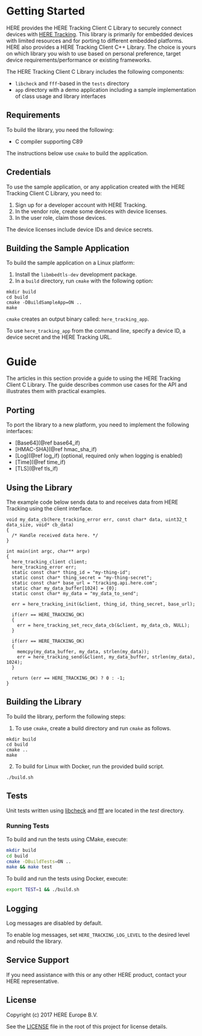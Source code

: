 # Getting Started
HERE provides the HERE Tracking Client C Library to securely connect devices with [HERE Tracking](http://tracking.here.com). This library is primarily for embedded devices with limited resources and for porting to different embedded platforms. HERE also provides a HERE Tracking Client C++ Library. The choice is yours on which library you wish to use based on personal preference, target device requirements/performance or existing frameworks. 

The HERE Tracking Client C Library includes the following components:
- `libcheck` and `fff`-based in the `tests` directory
- `app` directory with a demo application including a sample implementation of class usage and library interfaces

## Requirements
To build the library, you need the following:
- C compiler supporting C89

The instructions below use `cmake` to build the application.

## Credentials
To use the sample application, or any application created with the HERE Tracking Client C Library, you need to:
1. Sign up for a developer account with HERE Tracking.
2. In the vendor role, create some devices with device licenses.
3. In the user role, claim those devices.

The device licenses include device IDs and device secrets.

## Building the Sample Application
To build the sample application on a Linux platform: 
1. Install the `libmbedtls-dev` development package.
2. In a `build` directory, run `cmake` with the following option: 
```
mkdir build
cd build
cmake -DBuildSampleApp=ON ..
make
```
`cmake` creates an output binary called: `here_tracking_app`.

 To use `here_tracking_app` from the command line, specify a device ID, a device secret and the HERE Tracking URL.

# Guide
The articles in this section provide a guide to using the HERE Tracking Client C Library. The guide describes common use cases for the API and illustrates them with practical examples.

## Porting
To port the library to a new platform, you need to implement the following interfaces:
- [Base64](@ref base64_if)
- [HMAC-SHA](@ref hmac_sha_if)
- [Log](@ref log_if) (optional, required only when logging is enabled)
- [Time](@ref time_if)
- [TLS](@ref tls_if)

## Using the Library
The example code below sends data to and receives data from HERE Tracking using the client interface.
```
void my_data_cb(here_tracking_error err, const char* data, uint32_t data_size, void* cb_data)
{
  /* Handle received data here. */
}

int main(int argc, char** argv)
{
  here_tracking_client client;
  here_tracking_error err;
  static const char* thing_id = "my-thing-id";
  static const char* thing_secret = "my-thing-secret";
  static const char* base_url = "tracking.api.here.com";
  static char my_data_buffer[1024] = {0};
  static const char* my_data = "my_data_to_send";

  err = here_tracking_init(&client, thing_id, thing_secret, base_url);

  if(err == HERE_TRACKING_OK)
  {
    err = here_tracking_set_recv_data_cb(&client, my_data_cb, NULL);
  }

  if(err == HERE_TRACKING_OK)
  {
    memcpy(my_data_buffer, my_data, strlen(my_data));
    err = here_tracking_send(&client, my_data_buffer, strlen(my_data), 1024);
  }

  return (err == HERE_TRACKING_OK) ? 0 : -1;
}
```

## Building the Library
To build the library, perform the following steps:
1. To use `cmake`, create a build directory and run `cmake` as follows.
```
mkdir build
cd build
cmake ..
make
```
2. To build for Linux with Docker, run the provided build script.
```
./build.sh
```

## Tests

Unit tests written using [libcheck](https://libcheck.github.io/check/) and
[fff](https://github.com/meekrosoft/fff) are located in the *test* directory.

### Running Tests

To build and run the tests using CMake, execute:
```.sh
mkdir build
cd build
cmake -DBuildTests=ON ..
make && make test
```

To build and run the tests using Docker, execute:
```.sh
export TEST=1 && ./build.sh
```

## Logging
Log messages are disabled by default.

To enable log messages, set `HERE_TRACKING_LOG_LEVEL` to the desired level and rebuild the library.

## Service Support
If you need assistance with this or any other HERE product, contact your HERE representative.

## License
Copyright (c) 2017 HERE Europe B.V.

See the [LICENSE](./LICENSE) file in the root of this project for license details.